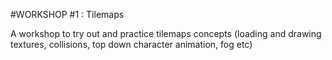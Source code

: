 #WORKSHOP #1 : Tilemaps

A workshop to try out and practice tilemaps concepts (loading and drawing textures, collisions, top down character animation, fog etc)